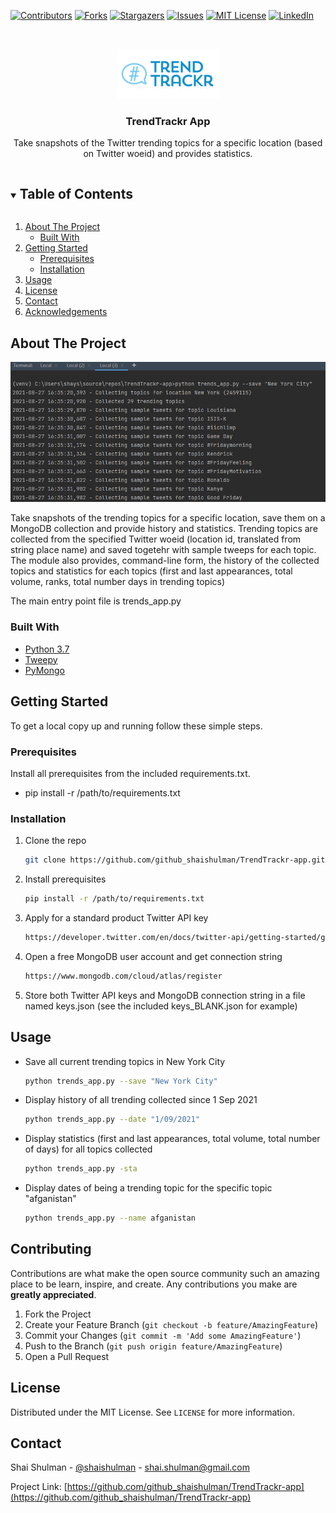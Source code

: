 <!-- PROJECT SHIELDS -->
<!--
*** I'm using markdown "reference style" links for readability.
*** Reference links are enclosed in brackets [ ] instead of parentheses ( ).
*** See the bottom of this document for the declaration of the reference variables
*** for contributors-url, forks-url, etc. This is an optional, concise syntax you may use.
*** https://www.markdownguide.org/basic-syntax/#reference-style-links
-->
[![Contributors][contributors-shield]][contributors-url]
[![Forks][forks-shield]][forks-url]
[![Stargazers][stars-shield]][stars-url]
[![Issues][issues-shield]][issues-url]
[![MIT License][license-shield]][license-url]
[![LinkedIn][linkedin-shield]][linkedin-url]



<!-- PROJECT LOGO -->
<br />
<p align="center">
  <a href="https://github.com/github_shaishulman/TrendTrackr-app">
    <img src="images/logo.gif" alt="Logo">
  </a>

  <h3 align="center">TrendTrackr App</h3>

  <p align="center">
    Take snapshots of the Twitter trending topics for a specific location (based on Twitter woeid) and provides statistics. 
    <!--
    <br />
    <a href="https://github.com/ShaiShulman/TrendTrackr-app"><strong>Explore the docs »</strong></a>
    <br />
    <br />
    <a href="https://github.com/ShaiShulman/TrendTrackr-app">View Demo</a>
    ·
    <a href="https://github.com/ShaiShulman/TrendTrackr-app/issues">Report Bug</a>
    ·
    <a href="https://github.com/ShaiShulman/TrendTrackr-app/issues">Request Feature</a>
    -->
  </p>
</p>



<!-- TABLE OF CONTENTS -->
<details open="open">
  <summary><h2 style="display: inline-block">Table of Contents</h2></summary>
  <ol>
    <li>
      <a href="#about-the-project">About The Project</a>
      <ul> 
        <li><a href="#built-with">Built With</a></li>
      </ul>
    </li>
    <li>
      <a href="#getting-started">Getting Started</a>
      <ul>
        <li><a href="#prerequisites">Prerequisites</a></li>
        <li><a href="#installation">Installation</a></li>
      </ul>
    </li>
    <li><a href="#usage">Usage</a></li>
    <!--<li><a href="#roadmap">Roadmap</a></li>
    <li><a href="#contributing">Contributing</a></li>-->
    <li><a href="#license">License</a></li>
    <li><a href="#contact">Contact</a></li>
    <li><a href="#acknowledgements">Acknowledgements</a></li>
  </ol>
</details>



<!-- ABOUT THE PROJECT -->
## About The Project

![Product Name Screen Shot][product-screenshot]

Take snapshots of the trending topics for a specific location, save them on a MongoDB collection and provide history and statistics.
Trending topics are collected from the specified Twitter woeid (location id, translated from string place name) and saved togetehr with sample tweeps for each topic.
The module also provides, command-line form, the history of the collected topics and statistics for each topics (first and last appearances, total volume, ranks, total number days in trending topics)

The main entry point file is trends_app.py 

### Built With

* [Python 3.7](https://www.python.org/)
* [Tweepy](https://www.tweepy.org/)
* [PyMongo](https://pymongo.readthedocs.io/)



<!-- GETTING STARTED -->
## Getting Started

To get a local copy up and running follow these simple steps.

### Prerequisites

Install all prerequisites from the included requirements.txt.

* pip install -r /path/to/requirements.txt

### Installation

1. Clone the repo
   ```sh
   git clone https://github.com/github_shaishulman/TrendTrackr-app.git
   ```
2. Install prerequisites
   ```sh
   pip install -r /path/to/requirements.txt
   ```
3. Apply for a standard product Twitter API key
   ```sh
   https://developer.twitter.com/en/docs/twitter-api/getting-started/getting-access-to-the-twitter-api
   ```

4. Open a free MongoDB user account and get connection string
   ```sh
   https://www.mongodb.com/cloud/atlas/register
   ```

5. Store both Twitter API keys and MongoDB connection string in a file named keys.json (see the included keys_BLANK.json for example)


<!-- USAGE EXAMPLES -->
## Usage

* Save all current trending topics in New York City
   ```sh
   python trends_app.py --save "New York City"
   ```

* Display history of all trending collected since 1 Sep 2021 
   ```sh
   python trends_app.py --date "1/09/2021"
   ```

* Display statistics (first and last appearances, total volume, total number of days) for all topics collected
   ```sh
   python trends_app.py -sta
   ```

* Display dates of being a trending topic for the specific topic "afganistan"
   ```sh
   python trends_app.py --name afganistan
   ```


<!-- CONTRIBUTING -->
## Contributing

Contributions are what make the open source community such an amazing place to be learn, inspire, and create. Any contributions you make are **greatly appreciated**.

1. Fork the Project
2. Create your Feature Branch (`git checkout -b feature/AmazingFeature`)
3. Commit your Changes (`git commit -m 'Add some AmazingFeature'`)
4. Push to the Branch (`git push origin feature/AmazingFeature`)
5. Open a Pull Request



<!-- LICENSE -->
## License

Distributed under the MIT License. See `LICENSE` for more information.



<!-- CONTACT -->
## Contact

Shai Shulman - [@shaishulman](https://twitter.com/shaishulman) - shai.shulman@gmail.com

Project Link: [https://github.com/github_shaishulman/TrendTrackr-app](https://github.com/github_shaishulman/TrendTrackr-app)



<!-- ACKNOWLEDGEMENTS -->
<!--
## Acknowledgements

* []()
* []()
* []()
-->




<!-- MARKDOWN LINKS & IMAGES -->
<!-- https://www.markdownguide.org/basic-syntax/#reference-style-links -->
[contributors-shield]: https://img.shields.io/github/contributors/ShaiShulman/TrendTrackr-app.svg?style=for-the-badge
[contributors-url]: https://github.com/ShaiShulman/TrendTrackr-app/graphs/contributors
[forks-shield]: https://img.shields.io/github/forks/ShaiShulman/TrendTrackr-app.svg?style=for-the-badge
[forks-url]: https://github.com/ShaiShulman/TrendTrackr-app/network/members
[stars-shield]: https://img.shields.io/github/stars/ShaiShulman/TrendTrackr-app.svg?style=for-the-badge
[stars-url]: https://github.com/ShaiShulman/TrendTrackr-app/stargazers
[issues-shield]: https://img.shields.io/github/issues/ShaiShulman/TrendTrackr-app.svg?style=for-the-badge
[issues-url]: https://github.com/ShaiShulman/TrendTrackr-app/issues
[license-shield]: https://img.shields.io/github/license/ShaiShulman/TrendTrackr-app.svg?style=for-the-badge
[license-url]: https://github.com/ShaiShulman/TrendTrackr-app/blob/master/LICENSE.txt
[linkedin-shield]: https://img.shields.io/badge/-LinkedIn-black.svg?style=for-the-badge&logo=linkedin&colorB=555
[linkedin-url]: https://linkedin.com/in/shshulman/
[product-screenshot]: images/screenshot.png